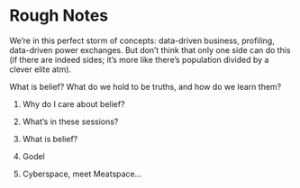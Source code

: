 # Rough Notes

We’re in this perfect storm of concepts: data-driven business, profiling, data-driven power exchanges. But don’t think that only one side can do this \(if there are indeed sides; it’s more like there’s population divided by a clever elite atm\).



What is belief? What do we hold to be truths, and how do we learn them?

1. Why do I care about belief?

2. What’s in these sessions?

3. What is belief?

4. Godel

5. Cyberspace, meet Meatspace…

